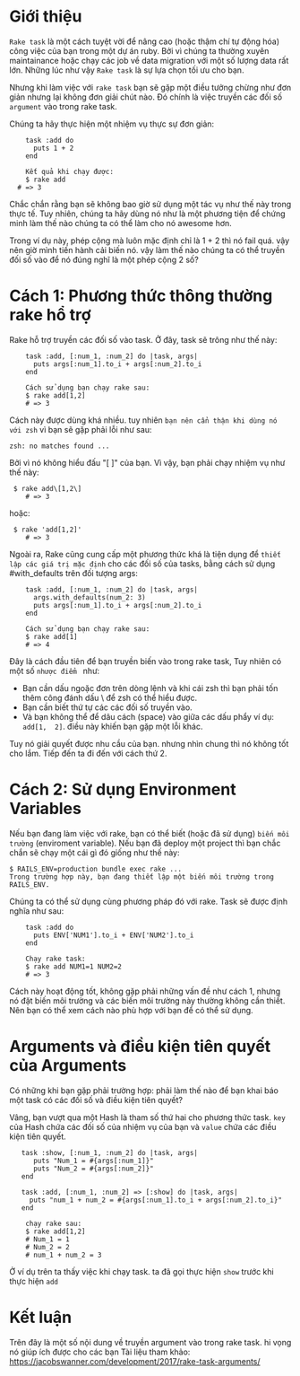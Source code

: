 # Giới thiệu

`Rake task` là một cách tuyệt vời để nâng cao (hoặc thậm chí tự động hóa) công việc của bạn trong một dự án ruby.  Bởi vì chúng ta thường xuyên maintainance hoặc chạy các job về data migration với một số lượng data rất lớn. Những lúc như vậy `Rake task`  là sự lựa chọn tối ưu cho bạn. 

Nhưng khi làm việc với `rake task` bạn sẽ gặp một điều tưởng chừng như đơn giản nhưng lại không đơn giải chút nào. Đó chính là việc truyền các đối số `argument` vào trong rake task.

Chúng ta hãy thực hiện một nhiệm vụ thực sự đơn giản:

```
    task :add do
      puts 1 + 2
    end
    
    Kết quả khi chạy được:
    $ rake add
  # => 3
```
Chắc chắn rằng bạn sẽ  không bao giờ sử dụng một tác vụ như thế này trong thực tế. Tuy nhiên, chúng ta hãy dùng nó như là một phương tiện để chứng minh làm thế nào chúng ta có thể làm cho nó awesome hơn.

Trong ví dụ này,  phép cộng mà luôn mặc định chỉ là 1 + 2 thì nó fail quá. vậy nên giờ mình tiến hành cải biến nó. vậy làm thế nào chúng ta có thể truyền đối số vào để nó đúng nghĩ là một phép cộng 2 số? 

# Cách 1: Phương thức thông thường rake hổ trợ
Rake hỗ trợ truyền các đối số vào task. Ở đây, task sẽ trông như thế này:

```
    task :add, [:num_1, :num_2] do |task, args|
      puts args[:num_1].to_i + args[:num_2].to_i
    end
    
    Cách sử dụng bạn chạy rake sau:
    $ rake add[1,2]
    # => 3
```
Cách này được dùng khá nhiều. tuy nhiên `bạn nên cẩn thận khi dùng nó với zsh` vì bạn sẽ gặp phải lỗi như sau:

`zsh: no matches found ...`

Bởi vì nó không hiểu đấu "[ ]" của bạn. Vì vậy, bạn phải chạy nhiệm vụ như thế này:
```
 $ rake add\[1,2\]
    # => 3
```
hoặc:
```
 $ rake 'add[1,2]'
    # => 3
```
Ngoài ra, Rake cũng cung cấp một phương thức khá là tiện dụng để `thiết lập các giá trị mặc định` cho các đối số của tasks, bằng cách sử dụng #with_defaults trên đối tượng args:
```
    task :add, [:num_1, :num_2] do |task, args|
      args.with_defaults(num_2: 3)
      puts args[:num_1].to_i + args[:num_2].to_i
    end
    
    Cách sử dụng bạn chạy rake sau:
    $ rake add[1]
    # => 4
```


Đây là cách đầu tiên để bạn truyền biến vào trong rake task, Tuy nhiên có một số `nhược điểm ` như:
* Bạn cần dấu ngoặc đơn trên dòng lệnh và khi cái zsh thì bạn phải tốn thêm công đánh dấu \ để zsh có thể hiểu được. 
* Bạn cần biết thứ tự các các đối số truyền vào.
* Và bạn không thể để dâu cách (space) vào giữa các dấu phẩy ví dụ: `add[1,  2]`. điều này khiến bạn gặp một lỗi khác.

Tuy nó giải quyết được nhu cầu của bạn. nhưng nhìn chung thì nó không tốt cho lắm. 
Tiếp đến ta đi đến với cách thứ 2.

# Cách 2: Sử dụng Environment Variables
Nếu bạn đang làm việc với rake, bạn có thể biết (hoặc đã sử dụng) `biến môi trường` (enviroment variable). Nếu bạn đã deploy một project thì bạn chắc chắn sẽ chạy một cái gì đó giống như thế này:

```
$ RAILS_ENV=production bundle exec rake ...
Trong trường hợp này, bạn đang thiết lập một biến môi trường trong RAILS_ENV.
```
Chúng ta có thể sử dụng cùng phương pháp đó với rake. Task sẽ được định nghĩa như sau:
```
    task :add do
      puts ENV['NUM1'].to_i + ENV['NUM2'].to_i
    end
    
    Chạy rake task:
    $ rake add NUM1=1 NUM2=2
    # => 3
```
Cách này hoạt động tốt, không gặp phải những vấn đề như cách 1, nhưng nó đặt biến môi trường và các biến môi trường này thường không cần thiết. Nên bạn có thể xem cách nào phù hợp với bạn để có thể sử dụng.
# Arguments và điều kiện tiên quyết của Arguments
Có những khi bạn gặp phải trường hợp: phải làm thế nào để bạn khai báo một task có các đối số và điều kiện tiên quyết? 

Vâng, bạn vượt qua một Hash là tham số thứ hai cho phương thức task. `key` của Hash chứa các đối số của nhiệm vụ của bạn và `value` chứa các điều kiện tiên quyết.

```
   task :show, [:num_1, :num_2] do |task, args|
      puts "Num_1 = #{args[:num_1]}"
      puts "Num_2 = #{args[:num_2]}"
   end

   task :add, [:num_1, :num_2] => [:show] do |task, args|
     puts "num_1 + num_2 = #{args[:num_1].to_i + args[:num_2].to_i}"
   end
    
    chạy rake sau:
    $ rake add[1,2]
    # Num_1 = 1
    # Num_2 = 2
    # num_1 + num_2 = 3
```
Ở ví dụ trên ta thấy việc khi chạy task. ta đã gọi thực hiện `show` trước khi thực hiện `add`
# Kết luận
Trên đây là một số nội dung về truyền argument vào trong rake task. hi vọng nó giúp ích được cho các bạn
Tài liệu tham khảo: https://jacobswanner.com/development/2017/rake-task-arguments/